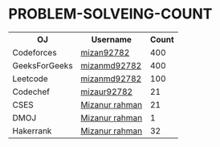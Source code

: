 # PROBLEM-SOLVEING-COUNT



<table style="width:100%">
  <tr>
    <th>OJ</th>
    <th>Username</th>
    <th>Count</th>
  </tr>
  <tr>
    <td>Codeforces</td>
    <td><a href="https://codeforces.com/profile/mizan9278"> mizan92782</a></td>
    <td>400</td>
  </tr>


   <tr>
    <td>GeeksForGeeks</td>
    <td><a href="https://auth.geeksforgeeks.org/user/mizanmd92782/?utm_source=geeksforgeeks&utm_medium=my_profile&utm_campaign=auth_user">mizanmd92782</a></td>
    <td>400</td>
  </tr>


   <tr>
    <td>Leetcode</td>
    <td><a href="https://leetcode.com/mizanmd92782/">mizanmd92782</a></td>
    <td>100</td>
  </tr>

  
   <tr>
    <td>Codechef</td>
    <td><a href="https://www.codechef.com/users/mizanur92782">mizaur92782</a></td>
    <td>21</td>
  </tr>


   <tr>
    <td>CSES</td>
    <td><a href="https://cses.fi/problemset/list/">Mizanur rahman</a></td>
    <td>21</td>
  </tr>

   <tr>
    <td>DMOJ</td>
    <td><a href="https://dmoj.ca/user">Mizanur rahman</a></td>
    <td>1</td>
  </tr>

   <tr>
    <td>Hakerrank</td>
    <td><a href="https://www.hackerrank.com/profile/mizanmd92782">Mizanur rahman</a></td>
    <td>32</td>
  </tr>


  



 
</table>
